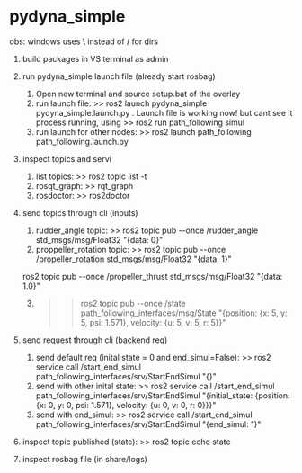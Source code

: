 # pydyna_simple

obs: windows uses \ instead of / for dirs

1. build packages in VS terminal as admin
2. run pydyna_simple launch file (already start rosbag)
    1. Open new terminal and source setup.bat of the overlay
    2. run launch file: >> ros2 launch pydyna_simple pydyna_simple.launch.py . Launch file is working now! but cant see it process running, using >> ros2 run path_following simul
    3. run launch for other nodes: >> ros2 launch path_following path_following.launch.py
3. inspect topics and servi
    1. list topics: >> ros2 topic list -t
    2. rosqt_graph: >> rqt_graph         
    3. rosdoctor: >> ros2doctor 
4. send topics through cli (inputs)
    1. rudder_angle topic: >> ros2 topic pub --once /rudder_angle std_msgs/msg/Float32 "{data: 0}"
    2. proppeller_rotation topic: >> ros2 topic pub --once /propeller_rotation std_msgs/msg/Float32 "{data: 1}"

    ros2 topic pub --once /propeller_thrust std_msgs/msg/Float32 "{data: 1.0}"  


    3. >> ros2 topic pub --once /state path_following_interfaces/msg/State "{position: {x: 5, y: 5, psi: 1.571}, velocity: {u: 5, v: 5, r: 5}}"
5. send request through cli (backend req)
    1. send default req (inital state = 0 and end_simul=False): >> ros2 service call /start_end_simul path_following_interfaces/srv/StartEndSimul "{}"
    2. send with other inital state: >> ros2 service call /start_end_simul path_following_interfaces/srv/StartEndSimul "{initial_state: {position: {x: 0, y: 0, psi: 1.571}, velocity: {u: 0, v: 0, r: 0}}}"
    3. send with end_simul: >> ros2 service call /start_end_simul path_following_interfaces/srv/StartEndSimul "{end_simul: 1}"
6. inspect topic published (state): >> ros2 topic echo state
7. inspect rosbag file (in share/logs)
